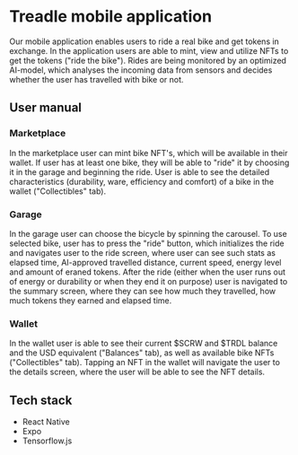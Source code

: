 # Treadle mobile application
Our mobile application enables users to ride a real bike and get tokens in exchange. In the application users are able to mint, view and utilize NFTs to get the tokens ("ride the bike"). Rides are being monitored by an optimized AI-model, which analyses the incoming data from sensors and decides whether the user has travelled with bike or not.

## User manual

### Marketplace
In the marketplace user can mint bike NFT's, which will be available in their wallet. If user has at least one bike, they will be able to "ride" it by choosing it in the garage and beginning the ride. User is able to see the detailed characteristics (durability, ware, efficiency and comfort) of a bike in the wallet ("Collectibles" tab).

### Garage
In the garage user can choose the bicycle by spinning the carousel. To use selected bike, user has to press the "ride" button, which initializes the ride and navigates user to the ride screen, where user can see such stats as elapsed time, AI-approved travelled distance, current speed, energy level and amount of eraned tokens. After the ride (either when the user runs out of energy or durability or when they end it on purpose) user is navigated to the summary screen, where they can see how much they travelled, how much tokens they earned and elapsed time.

### Wallet
In the wallet user is able to see their current $SCRW and $TRDL balance and the USD equivalent ("Balances" tab), as well as available bike NFTs ("Collectibles" tab). Tapping an NFT in the wallet will navigate the user to the details screen, where the user will be able to see the NFT details.

## Tech stack

- React Native
- Expo
- Tensorflow.js
